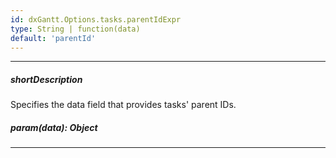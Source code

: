 ```yaml
---
id: dxGantt.Options.tasks.parentIdExpr
type: String | function(data)
default: 'parentId'
---
```

---
##### shortDescription
Specifies the data field that provides tasks' parent IDs.

##### param(data): Object

---

